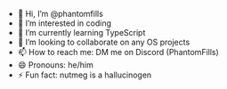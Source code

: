 - 👋 Hi, I’m @phantomfills
- 👀 I’m interested in coding
- 🌱 I’m currently learning TypeScript
- 💞️ I’m looking to collaborate on any OS projects
- 📫 How to reach me: DM me on Discord (PhantomFills)
- 😄 Pronouns: he/him
- ⚡ Fun fact: nutmeg is a hallucinogen

<!---
phantomfills/phantomfills is a ✨ special ✨ repository because its `README.md` (this file) appears on your GitHub profile.
You can click the Preview link to take a look at your changes.
--->
